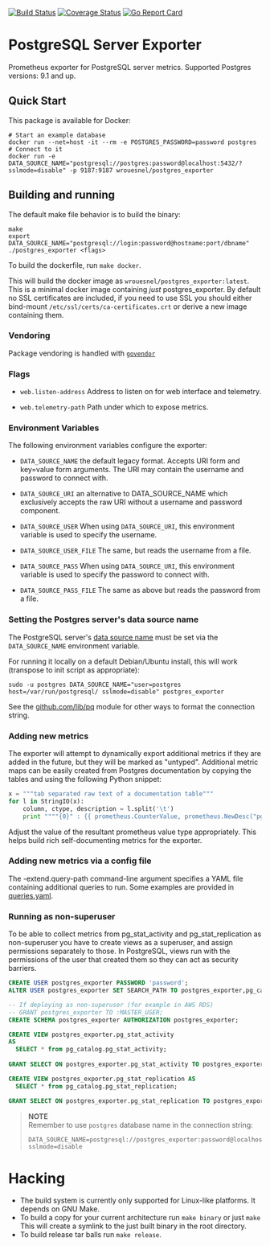 [![Build Status](https://travis-ci.org/wrouesnel/postgres_exporter.svg?branch=master)](https://travis-ci.org/wrouesnel/postgres_exporter)
[![Coverage Status](https://coveralls.io/repos/github/wrouesnel/postgres_exporter/badge.svg?branch=master)](https://coveralls.io/github/wrouesnel/postgres_exporter?branch=master)
[![Go Report Card](https://goreportcard.com/badge/github.com/wrouesnel/postgres_exporter)](https://goreportcard.com/report/github.com/wrouesnel/postgres_exporter)

# PostgreSQL Server Exporter

Prometheus exporter for PostgreSQL server metrics.
Supported Postgres versions: 9.1 and up.

## Quick Start
This package is available for Docker:
```
# Start an example database
docker run --net=host -it --rm -e POSTGRES_PASSWORD=password postgres
# Connect to it
docker run -e DATA_SOURCE_NAME="postgresql://postgres:password@localhost:5432/?sslmode=disable" -p 9187:9187 wrouesnel/postgres_exporter
```

## Building and running
The default make file behavior is to build the binary:
```
make
export DATA_SOURCE_NAME="postgresql://login:password@hostname:port/dbname"
./postgres_exporter <flags>
```

To build the dockerfile, run `make docker`. 

This will build the docker image as `wrouesnel/postgres_exporter:latest`. This 
is a minimal docker image containing *just* postgres_exporter. By default no SSL 
certificates are included, if you need to use SSL you should either bind-mount 
`/etc/ssl/certs/ca-certificates.crt` or derive a new image containing them.

### Vendoring
Package vendoring is handled with [`govendor`](https://github.com/kardianos/govendor)

### Flags

* `web.listen-address` 
  Address to listen on for web interface and telemetry.

* `web.telemetry-path`
  Path under which to expose metrics.

### Environment Variables

The following environment variables configure the exporter:

* `DATA_SOURCE_NAME`
  the default legacy format. Accepts URI form and key=value form arguments. The
  URI may contain the username and password to connect with.

* `DATA_SOURCE_URI`
   an alternative to DATA_SOURCE_NAME which exclusively accepts the raw URI
   without a username and password component.

* `DATA_SOURCE_USER`
  When using `DATA_SOURCE_URI`, this environment variable is used to specify
  the username.
* `DATA_SOURCE_USER_FILE`
  The same, but reads the username from a file.

* `DATA_SOURCE_PASS`
  When using `DATA_SOURCE_URI`, this environment variable is used to specify
  the password to connect with.
* `DATA_SOURCE_PASS_FILE`
  The same as above but reads the password from a file.

### Setting the Postgres server's data source name

The PostgreSQL server's [data source name](http://en.wikipedia.org/wiki/Data_source_name)
must be set via the `DATA_SOURCE_NAME` environment variable.

For running it locally on a default Debian/Ubuntu install, this will work (transpose to init script as appropriate):

    sudo -u postgres DATA_SOURCE_NAME="user=postgres host=/var/run/postgresql/ sslmode=disable" postgres_exporter

See the [github.com/lib/pq](http://github.com/lib/pq) module for other ways to format the connection string.

### Adding new metrics

The exporter will attempt to dynamically export additional metrics if they are added in the
future, but they will be marked as "untyped". Additional metric maps can be easily created
from Postgres documentation by copying the tables and using the following Python snippet:

```python
x = """tab separated raw text of a documentation table"""
for l in StringIO(x):
    column, ctype, description = l.split('\t')
    print """"{0}" : {{ prometheus.CounterValue, prometheus.NewDesc("pg_stat_database_{0}", "{2}", nil, nil) }}, """.format(column.strip(), ctype, description.strip())
```
Adjust the value of the resultant prometheus value type appropriately. This helps build
rich self-documenting metrics for the exporter.

### Adding new metrics via a config file

The -extend.query-path command-line argument specifies a YAML file containing additional queries to run.
Some examples are provided in [queries.yaml](queries.yaml).

### Running as non-superuser

To be able to collect metrics from pg_stat_activity and pg_stat_replication as non-superuser you have to create views as a superuser, and assign permissions separately to those.  In PostgreSQL, views run with the permissions of the user that created them so they can act as security barriers.

```sql
CREATE USER postgres_exporter PASSWORD 'password';
ALTER USER postgres_exporter SET SEARCH_PATH TO postgres_exporter,pg_catalog;

-- If deploying as non-superuser (for example in AWS RDS)
-- GRANT postgres_exporter TO :MASTER_USER;
CREATE SCHEMA postgres_exporter AUTHORIZATION postgres_exporter;

CREATE VIEW postgres_exporter.pg_stat_activity
AS
  SELECT * from pg_catalog.pg_stat_activity;
  
GRANT SELECT ON postgres_exporter.pg_stat_activity TO postgres_exporter;

CREATE VIEW postgres_exporter.pg_stat_replication AS
  SELECT * from pg_catalog.pg_stat_replication;

GRANT SELECT ON postgres_exporter.pg_stat_replication TO postgres_exporter;
```

> **NOTE**
> <br />Remember to use `postgres` database name in the connection string:
> ```
> DATA_SOURCE_NAME=postgresql://postgres_exporter:password@localhost:5432/postgres?sslmode=disable
> ```

# Hacking

* The build system is currently only supported for Linux-like platforms. It
  depends on GNU Make.
* To build a copy for your current architecture run `make binary` or just `make`
  This will create a symlink to the just built binary in the root directory.
* To build release tar balls run `make release`.
